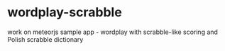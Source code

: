 wordplay-scrabble
=================

work on meteorjs sample app - wordplay with scrabble-like scoring and Polish scrabble dictionary